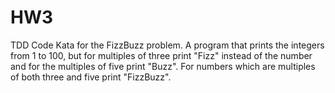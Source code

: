 HW3
===

TDD Code Kata for the FizzBuzz problem.
A program that prints the integers from 1 to 100,
but for multiples of three print "Fizz" instead 
of the number and for the multiples of five print
"Buzz". For numbers which are multiples of both 
three and five print "FizzBuzz".